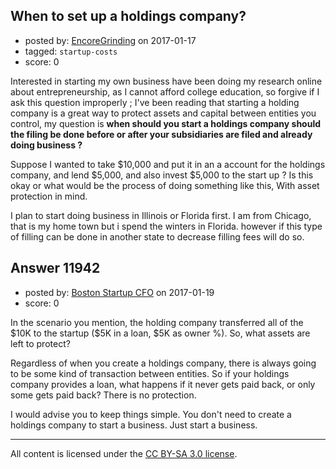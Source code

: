## When to set up a holdings company?

- posted by: [EncoreGrinding](https://stackexchange.com/users/10049506/encoregrinding) on 2017-01-17
- tagged: `startup-costs`
- score: 0

<p>Interested in starting my own business have been doing my research online about entrepreneurship, as I cannot afford college education, so forgive if I ask this question improperly ; I've been reading that starting a holding company is a great way to protect assets and capital between entities you control, my question is <strong>when should you start a holdings company should the filing be done before or after your subsidiaries are filed and already doing business ?</strong></p>

<p>Suppose I wanted to take $10,000 and put it in an a account for the holdings company, and lend $5,000, and also invest $5,000 to the start up ? Is this okay or what would be the process of doing something like this, With asset protection in mind.</p>

<p>I plan to start doing business in Illinois or Florida first. I am from Chicago, that is my home town but i spend the winters in Florida. however if this type of filling can be done in another state to decrease filling fees will do so.</p>



## Answer 11942

- posted by: [Boston Startup CFO](https://stackexchange.com/users/9992633/boston-startup-cfo) on 2017-01-19
- score: 0

<p>In the scenario you mention, the holding company transferred all of the $10K to the startup ($5K in a loan, $5K as owner %). So, what assets are left to protect? </p>

<p>Regardless of when you create a holdings company, there is always going to be some kind of transaction between entities.  So if your holdings company provides a loan, what happens if it never gets paid back, or only some gets paid back?  There is no protection.</p>

<p>I would advise you to keep things simple.  You don't need to create a holdings company to start a business.  Just start a business.</p>




---

All content is licensed under the [CC BY-SA 3.0 license](https://creativecommons.org/licenses/by-sa/3.0/).
